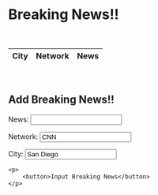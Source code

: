 
<h1>Breaking News!!</h1>
<br/>

<table  style="width:100%" id = "table">
  <thead>
  <tr>
    <th>City</th>
    <th>Network</th>
    <th>News</th>
  </tr>
  </thead>
  <tbody id="result">
    <!-- javascript generated data -->
  </tbody>
</table>

<script>

var requestOptions = {
  method: 'GET',
  redirect: 'follow'
};


fetch("https://fnvs.duckdns.org/api/breakingnews/", requestOptions)
//fetch("http://localhost:8086/api/breakingnews/", requestOptions)
  .then(response => response.json())
  .then(r => {
    r.forEach(ev => {
      const row = document.createElement("tr")
      const cityData = document.createElement("td")
      cityData.innerHTML = `${ev.city}`
      row.appendChild(cityData)

      const networkData = document.createElement("td")
      networkData.innerHTML = `${ev.network}`
      row.appendChild(networkData)

      const titleData = document.createElement("td")
      titleData.innerHTML = `<a href=${ev.link}> ${ev.title} </a>`
      row.appendChild(titleData)

      document.getElementById("table").appendChild(row)
    })
  })
  .catch(error => console.log('error', error))

function reset() {
  window.location.reload();
}
</script>

<script>
const resultContainer = document.getElementById("result");
  // prepare URL's to allow easy switch from deployment and localhost
const url = "https://fnvs.duckdns.org/api/breakingnews/"
const create_fetch = url + '/create';
const read_fetch = url + '/';
read_users();

function read_users() {
    // prepare fetch options
    const read_options = {
      method: 'GET', // *GET, POST, PUT, DELETE, etc.
      mode: 'cors', // no-cors, *cors, same-origin
      cache: 'default', // *default, no-cache, reload, force-cache, only-if-cached
      credentials: 'omit', // include, *same-origin, omit
      headers: {
        'Content-Type': 'application/json'
      },
    };     // fetch the data from API
    fetch(read_fetch, read_options)
      // response is a RESTful "promise" on any successful fetch
      .then(response => {
        // check for response errors
        if (response.status !== 200) {
            const errorMsg = 'Database read error: ' + response.status;
            //console.log(errorMsg);
            const tr = document.createElement("tr");
            const td = document.createElement("td");
            td.innerHTML = errorMsg;
            tr.appendChild(td);
            return;
        }
        // valid response will have json data
        response.json().then(data => {
            console.log(data);
            for (let row in data) {
              console.log(data[row]);
              //add_row(data[row]);
            }
        })
    }) 
      // catch fetch errors (ie ACCESS to server blocked)
    .catch(err => {
      //console.error(err);
      const tr = document.createElement("tr");
      const td = document.createElement("td");
      td.innerHTML = err;
      tr.appendChild(td);
      resultContainer.appendChild(tr);
    });
  }
</script>

		
<br/>
<h2>Add Breaking News!!</h2>

<form action="javascript:create_user()">
    <p><label>
        News:
        <input type="text" name="addnews" id="addnews" required>
    </label></p>
    <p><label>
        Network:
        <input type="text" name="addnetwork" id="addnetwork" value="CNN" required>
    </label></p>
    <p><label>
        City:
        <input type="text" name="addcity" id="addcity" value="San Diego" required>
    </label></p>

    <p>
        <button>Input Breaking News</button>
    </p>
</form>

<script>
 function create_user(){
    const body = {
        title: document.getElementById("addnews").value,
        network: document.getElementById("addnetwork").value,
        city: document.getElementById("addcity").value        
    };

    const requestOptions = {
        method: 'POST',
        body: JSON.stringify(body),
        headers: {
            "content-type": "application/json",
            'Authorization': 'Bearer my-token',
        },
    };

  fetch("https://fnvs.duckdns.org/api/breakingnews/create", requestOptions)
    .then(response  => {
       if (response.status == 200) {
          const errorMsg = 'POST SUCCESS: ' + response.status;
          console.log(errorMsg);
          reset(); 
          return;
        }
    })
    .catch(error => console.log('error', error))
 }

</script>
